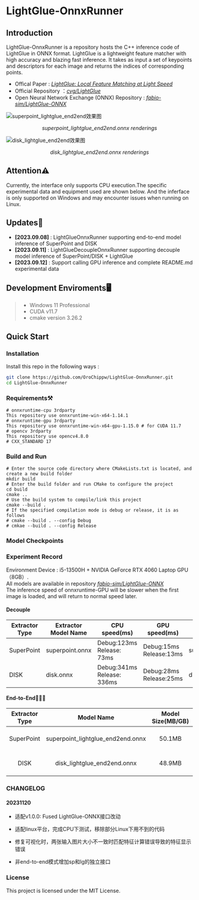 # LightGlue-OnnxRunner
## Introduction
LightGlue-OnnxRunner is a repository hosts the C++ inference code of LightGlue in ONNX format. LightGlue is a lightweight feature matcher with high accuracy and blazing fast inference. It takes as input a set of keypoints and descriptors for each image and returns the indices of corresponding points.  
* Offical Paper : *[LightGlue: Local Feature Matching at Light Speed](https://arxiv.org/pdf/2306.13643.pdf)*  
* Official Repository ：*[cvg/LightGlue](https://github.com/cvg/LightGlue)*  
* Open Neural Network Exchange (ONNX) Repository : *[fabio-sim/LightGlue-ONNX](https://github.com/fabio-sim/LightGlue-ONNX)*  

![superpoint_lightglue_end2end效果图](assets/superpoint_lightglue_end2end.png)  
<p align="center">
<em>superpoint_lightglue_end2end.onnx renderings</em>
</p>  

![disk_lightglue_end2end效果图](assets/disk_lightglue_end2end.png)
<p align="center">
<em>disk_lightglue_end2end.onnx renderings</em>
</p>

## Attention⚠️  
Currently, the interface only supports CPU execution.The specific experimental data and equipment used are shown below. And the inferface is only supported on Windows and may encounter issues when running on Linux.

## Updates📰
- **[2023.09.08]** : LightGlueOnnxRunner supporting end-to-end model inference of SuperPoint and DISK  
- **[2023.09.11]** : LightGlueDecoupleOnnxRunner supporting decouple model inference of SuperPoint/DISK + LightGlue   
- **[2023.09.12]** : Support calling GPU inference and complete README.md experimental data


## Development Enviroments🖥️
>  - Windows 11 Professional 
>  - CUDA v11.7
>  - cmake version 3.26.2

## Quick Start
### Installation
Install this repo in the following ways :  
```bash
git clone https://github.com/OroChippw/LightGlue-OnnxRunner.git
cd LightGlue-OnnxRunner
```
### Requirements⚒️
``` 
# onnxruntime-cpu 3rdparty
This repository use onnxruntime-win-x64-1.14.1
# onnxruntime-gpu 3rdparty
This repository use onnxruntime-win-x64-gpu-1.15.0 # for CUDA 11.7
# opencv 3rdparty
This repository use opencv4.8.0
# CXX_STANDARD 17
```
### Build and Run
```
# Enter the source code directory where CMakeLists.txt is located, and create a new build folder
mkdir build
# Enter the build folder and run CMake to configure the project
cd build
cmake ..
# Use the build system to compile/link this project
cmake --build .
# If the specified compilation mode is debug or release, it is as follows
# cmake --build . --config Debug
# cmkae --build . --config Release
```
### Model Checkpoints
### Experiment Record
Environment Device : i5-13500H + NVIDIA GeForce RTX 4060 Laptop GPU（8GB）.  
All models are available in repository *[fabio-sim/LightGlue-ONNX](https://github.com/fabio-sim/LightGlue-ONNX)*  
The inference speed of onnxruntime-GPU will be slower when the first image is loaded, and will return to normal speed later.  


#### Decouple
| Extractor Type | Extractor Model Name | CPU speed(ms) | GPU speed(ms) | Matcher Model Name | CPU speed(ms) | GPU speed(ms) |
| --------------- | -------------------- | ------------- | ------------- | ------------------ | ------------- | ------------- |
| SuperPoint      | superpoint.onnx       | Debug:123ms Release: 73ms | Debug:15ms Release:13ms | superpoint_lightglue.onnx | Debug:2384ms Release: 2112ms | Debug:155ms Release:230ms |
| DISK      | disk.onnx       | Debug:341ms Release: 336ms | Debug:28ms Release:25ms | disk_lightglue.onnx | Debug:3347ms Release: 3257ms | Debug: 230ms Release:245ms |

#### End-to-End🌟🌟🌟
| Extractor Type | Model Name | Model Size(MB/GB) | CPU speed(ms) | GPU speed(ms) |
| :------------------:| :---------------: | :---------------: | :---------------: | :---------------: |
| SuperPoint | superpoint_lightglue_end2end.onnx | 50.1MB | Debug:2181ms Release: 1829ms |  Debug: 170ms Release:166ms  |
| DISK | disk_lightglue_end2end.onnx | 48.9MB | Debug:3312ms Release: 3287ms | Debug: 285ms Release:285ms |

### CHANGELOG
#### 20231120
- 适配v1.0.0: Fused LightGlue-ONNX接口改动

- 适配linux平台，完成CPU下测试，移除部分Linux下用不到的代码

- 修复可视化时，两张输入图片大小不一致时匹配特征计算错误导致的特征显示错误

- 非end-to-end模式增加sp和lg的独立接口

### License
This project is licensed under the MIT License.
